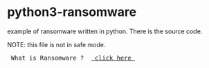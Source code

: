 # python3-ransomware
example of ransomware written in python. There is the source code.

NOTE: this file is not in safe mode.

<pre> What is Ransomware ?  <a href="https://en.wikipedia.org/wiki/Ransomware"> click here </pre>

